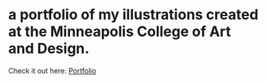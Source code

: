 # a portfolio of my illustrations created at the Minneapolis College of Art and Design.

Check it out here: <a href="https://ivineb.github.io/illustration-portfolio/index.html">Portfolio</a>
